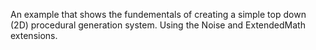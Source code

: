 An example that shows the fundementals of creating a simple top down (2D) procedural generation system. Using the Noise and ExtendedMath extensions.